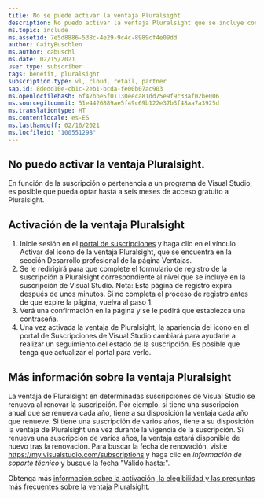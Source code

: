 ```yaml
---
title: No se puede activar la ventaja Pluralsight
description: No puedo activar la ventaja Pluralsight que se incluye con la suscripción de Visual Studio.
ms.topic: include
ms.assetid: 7e5d8886-538c-4e29-9c4c-8989cf4e09dd
author: CaityBuschlen
ms.author: cabuschl
ms.date: 02/15/2021
user.type: subscriber
tags: benefit, pluralsight
subscription.type: vl, cloud, retail, partner
sap.id: 8dedd10e-cb1c-2eb1-bcda-fe00b07ac903
ms.openlocfilehash: 6f47bbe5f01130eeca81dd75e9f9c33af02be006
ms.sourcegitcommit: 51e4426889ae5f49c69b122e37b3f48aa7a3925d
ms.translationtype: HT
ms.contentlocale: es-ES
ms.lasthandoff: 02/16/2021
ms.locfileid: "100551298"
---
```

## <a name="im-unable-to-activate-my-pluralsight-benefit"></a>No puedo activar la ventaja Pluralsight.

En función de la suscripción o pertenencia a un programa de Visual Studio, es posible que pueda optar hasta a seis meses de acceso gratuito a Pluralsight.  

## <a name="how-to-activate-your-pluralsight-benefit"></a>Activación de la ventaja Pluralsight
  
1. Inicie sesión en el [portal de suscripciones](https://my.visualstudio.com/benefits) y haga clic en el vínculo Activar del icono de la ventaja Pluralsight, que se encuentra en la sección Desarrollo profesional de la página Ventajas. 
1. Se le redirigirá para que complete el formulario de registro de la suscripción a Pluralsight correspondiente al nivel que se incluye en la suscripción de Visual Studio. Nota: Esta página de registro expira después de unos minutos. Si no completa el proceso de registro antes de que expire la página, vuelva al paso 1. 
1. Verá una confirmación en la página y se le pedirá que establezca una contraseña. 
1. Una vez activada la ventaja de Pluralsight, la apariencia del icono en el portal de Suscripciones de Visual Studio cambiará para ayudarle a realizar un seguimiento del estado de la suscripción. Es posible que tenga que actualizar el portal para verlo. 

## <a name="more-information-about-the-pluralsight-benefit"></a>Más información sobre la ventaja Pluralsight
La ventaja de Pluralsight en determinadas suscripciones de Visual Studio se renueva al renovar la suscripción. Por ejemplo, si tiene una suscripción anual que se renueva cada año, tiene a su disposición la ventaja cada año que renueve. Si tiene una suscripción de varios años, tiene a su disposición la ventaja de Pluralsight una vez durante la vigencia de la suscripción.  Si renueva una suscripción de varios años, la ventaja estará disponible de nuevo tras la renovación.  Para buscar la fecha de renovación, visite <https://my.visualstudio.com/subscriptions> y haga clic en *información de soporte técnico* y busque la fecha "Válido hasta:". 

Obtenga más [información sobre la activación, la elegibilidad y las preguntas más frecuentes sobre la ventaja Pluralsight](https://docs.microsoft.com/visualstudio/subscriptions/vs-pluralsight).  